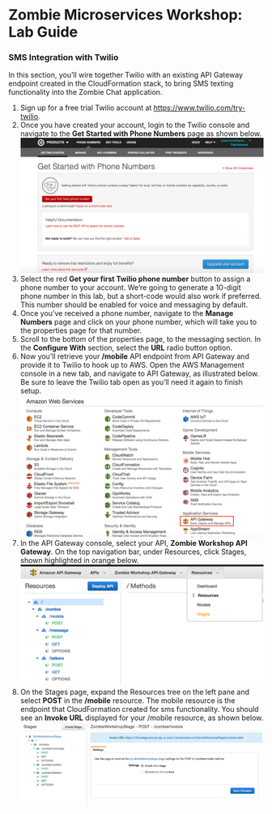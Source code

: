 <h1>Zombie Microservices Workshop: Lab Guide</h1>

<h3>SMS Integration with Twilio</h3>
<p>In this section, you’ll wire together Twilio with an existing API Gateway endpoint created in the CloudFormation stack, to bring SMS texting functionality into the Zombie Chat application.</p>

1. Sign up for a free trial Twilio account at https://www.twilio.com/try-twilio.
2. Once you have created your account, login to the Twilio console and navigate to the **Get Started with Phone Numbers** page as shown below. ![Manage Twilio Phone Number](/Images/Twilio-Step2.png)
3. Select the red **Get your first Twilio phone number** button to assign a phone number to your account. We’re going to generate a 10-digit phone number in this lab, but a short-code would also work if preferred. This number should be enabled for voice and messaging by default.
4. Once you’ve received a phone number, navigate to the **Manage Numbers** page and click on your phone number, which will take you to the properties page for that number.
5. Scroll to the bottom of the properties page, to the messaging section. In the **Configure With** section, select the **URL** radio button option.
6. Now you’ll retrieve your **/mobile** API endpoint from API Gateway and provide it to Twilio to hook up to AWS. Open the AWS Management console in a new tab, and navigate to API Gateway, as illustrated below. Be sure to leave the Twilio tab open as you’ll need it again to finish setup. ![API Gateway in Management Console](/Images/Twilio-Step6.png)
7. In the API Gateway console, select your API, **Zombie Workshop API Gateway**. On the top navigation bar, under Resources, click Stages, shown highlighted in orange below. ![API Gateway Resources Page](/Images/Twilio-Step7.png)
8. On the Stages page, expand the Resources tree on the left pane and select **POST** in the **/mobile** resource. The mobile resource is the endpoint that CloudFormation created for sms functionality. You should see an **Invoke URL** displayed for your /mobile resource, as shown below. ![API Gateway Invoke URL](/Images/Twilio-Step8.png)
